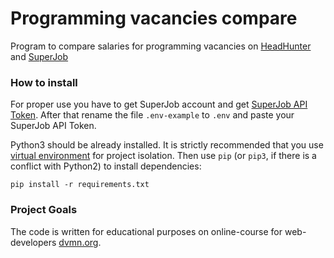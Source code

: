 # Programming vacancies compare

Program to compare salaries for programming vacancies on [HeadHunter](https://hh.ru) and [SuperJob](https://superjob.ru)

### How to install

For proper use you have to get SuperJob account and get [SuperJob API Token](https://api.superjob.ru/).
After that rename the file `.env-example` to `.env` and paste your SuperJob API Token.

Python3 should be already installed. 
It is strictly recommended that you use [virtual environment](https://docs.python.org/3/library/venv.html) for project isolation. 
Then use `pip` (or `pip3`, if there is a conflict with Python2) to install dependencies:

```
pip install -r requirements.txt
```

### Project Goals

The code is written for educational purposes on online-course for web-developers [dvmn.org](https://dvmn.org/).